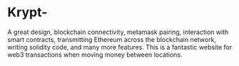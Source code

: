 # Krypt-
A great design, blockchain connectivity, metamask pairing, interaction with smart contracts, transmitting Ethereum across the blockchain network, writing solidity code, and many more features. This is a fantastic website for web3 transactions when moving money between locations.
